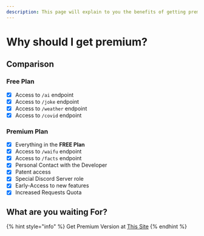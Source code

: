 ```yaml
---
description: This page will explain to you the benefits of getting premium version
---
```


# Why should I get premium?

## Comparison 

### Free Plan

* [x] Access to `/ai` endpoint
* [x] Access to `/joke` endpoint
* [x] Access to `/weather` endpoint
* [x] Access to `/covid` endpoint

### Premium Plan

* [x] Everything in the **FREE Plan**
* [x] Access to `/waifu` endpoint
* [x] Access to `/facts` endpoint
* [x] Personal Contact with the Developer
* [x] Patent access
* [x] Special Discord Server role
* [x] Early-Access to new features
* [x] Increased Requests Quota  

## What are you waiting For?

{% hint style="info" %}
Get Premium Version at [This Site](https://u.pgamerx.com/premium)
{% endhint %}

